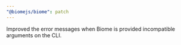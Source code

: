 ```yaml
---
"@biomejs/biome": patch
---
```


Improved the error messages when Biome is provided incompatible arguments on the CLI.
